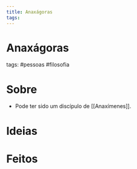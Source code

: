 ```yaml
---
title: Anaxágoras
tags: 
---
```

# Anaxágoras
tags: #pessoas #filosofia 

# Sobre
- Pode ter sido um discípulo de [[Anaxímenes]].
# Ideias
# Feitos